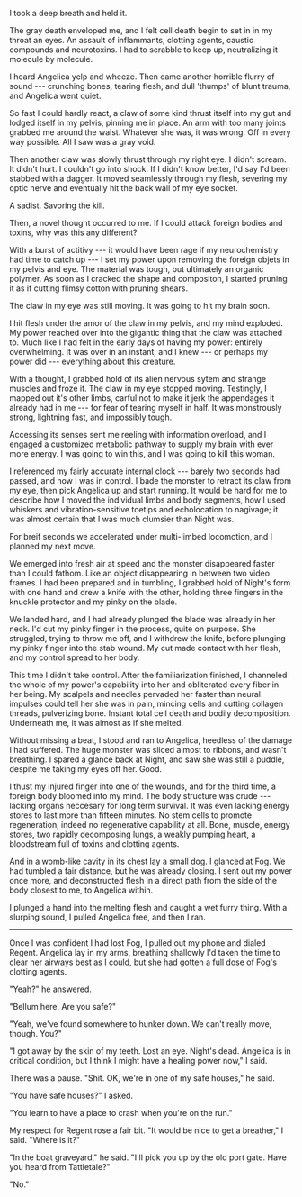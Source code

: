 I took a deep breath and held it.

The gray death enveloped me, and I felt cell death begin to set in in my throat an eyes. An assault
of inflammants, clotting agents, caustic compounds and neurotoxins. I had to scrabble to keep up, neutralizing
it molecule by molecule.

I heard Angelica yelp and wheeze. Then came another horrible flurry of sound --- crunching bones, tearing flesh,
and dull 'thumps' of blunt trauma, and Angelica went quiet.

So fast I could hardly react, a claw of some kind thrust itself into my gut and lodged itself in my pelvis, pinning me in place.
An arm with too many joints grabbed me around the waist.
Whatever she was, it was wrong. Off in every way possible. All I saw was a gray void.

Then another claw was slowly thrust through my right eye. I didn't scream. It didn't
hurt. I couldn't go into shock. If I didn't know better, I'd say I'd been stabbed with a dagger. It moved
seamlessly through my flesh, severing my optic nerve and eventually hit the back wall of my eye socket.

A sadist. Savoring the kill.

Then, a novel thought occurred to me. If I could attack foreign bodies and toxins, why was
this any different?

With a burst of actitivy --- it would have been rage if my neurochemistry had time to catch up ---
I set my power upon removing the foreign objets in my pelvis and eye. The material was tough, but
ultimately an organic polymer. As soon as I cracked the shape and compositon, I started pruning it as if cutting
flimsy cotton with pruning shears.

The claw in my eye was still moving. It was going to hit my brain soon.

I hit flesh under the amor of the claw in my pelvis, and my mind exploded.
My power reached over into the gigantic thing that the claw was attached to. Much like I had felt
in the early days of having my power: entirely overwhelming. It was over in an instant, and I knew --- or
perhaps my power did --- everything about this creature.

With a thought, I grabbed hold of its alien nervous sytem and strange muscles and froze it. The claw in my eye
stopped moving. Testingly, I mapped out it's other limbs, carful not to make it jerk the appendages it already had
in me --- for fear of tearing myself in half. It was monstrously strong, lightning fast, and impossibly tough.

Accessing its senses sent me reeling with information overload, and I engaged a customized metabolic pathway
to supply my brain with ever more energy. I was going to win this, and I was going to kill this woman.

I referenced my fairly accurate internal clock --- barely two seconds had passed, and now I was in control.
I bade the monster to retract its claw from my eye, then pick Angelica up and start running. It would be hard for
me to describe how I moved the individual limbs and body segments, how I used whiskers and vibration-sensitive
toetips and echolocation to nagivage; it was almost certain that I was much clumsier than Night was.

For breif seconds we accelerated under multi-limbed locomotion, and I planned my next move.

We emerged into fresh air at speed and the monster disappeared faster than I could fathom. Like an object disappearing
in between two video frames. I had been prepared and in tumbling, I grabbed hold of Night's form with one hand and drew
a knife with the other, holding three fingers in the knuckle protector and my pinky on the blade.

We landed hard, and I had already plunged the blade was already in her neck. I'd cut my pinky finger in the process,
quite on purpose. She struggled, trying to throw me off, and I withdrew the knife, before plunging my pinky finger
into the stab wound. My cut made contact with her flesh, and my control spread to her body.

This time I didn't take control. After the familiarization finished, I channeled the whole of my power's capability
into her and obliterated every fiber in her being. My scalpels and needles pervaded her faster than neural impulses could
tell her she was in pain, mincing cells and cutting collagen threads, pulverizing bone. Instant total cell death and
bodily decomposition. Underneath me, it was almost as if she melted.

Without missing a beat, I stood and ran to Angelica, heedless of the damage I had suffered. The huge monster was sliced
almost to ribbons, and wasn't breathing. I spared a glance back at Night, and saw she was still a puddle, despite me
taking my eyes off her. Good.

I thust my injured finger into one of the wounds, and for the third time, a foreign body bloomed into my mind. The
body structure was crude --- lacking organs neccesary for long term survival. It was even lacking energy stores to
last more than fifteen minutes. No stem cells to promote regeneration, indeed no regenerative capability at all. Bone,
muscle, energy stores, two rapidly decomposing lungs, a weakly pumping heart, a bloodstream full of toxins and clotting
agents.

And in a womb-like cavity in its chest lay a small dog. I glanced at Fog. We had tumbled a fair distance, but he 
was already closing. I sent out my power once more, and deconstructed flesh in a direct path from the side of
the body closest to me, to Angelica within.

I plunged a hand into the melting flesh and caught a wet furry thing. With a slurping sound, I pulled Angelica free,
and then I ran.

----

Once I was confident I had lost Fog, I pulled out my phone and dialed Regent. Angelica lay in my arms,
breathing shallowly I'd taken the time to clear her airways best as I could, but she had gotten a full
dose of Fog's clotting agents.

"Yeah?" he answered.

"Bellum here. Are you safe?"

"Yeah, we've found somewhere to hunker down. We can't really move, though. You?"

"I got away by the skin of my teeth. Lost an eye. Night's dead. Angelica is in critical condition, but I think
I might have a healing power now," I said.

There was a pause. "Shit. OK, we're in one of my safe houses," he said.

"You have safe houses?" I asked.

"You learn to have a place to crash when you're on the run."

My respect for Regent rose a fair bit. "It would be nice to get a breather," I said. "Where is it?"

"In the boat graveyard," he said. "I'll pick you up by the old port gate. Have you heard from Tattletale?"

"No."
